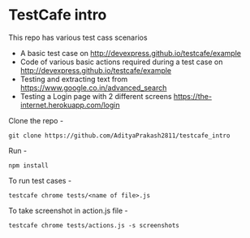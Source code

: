 # TestCafe intro

This repo has various test cass scenarios
- A basic test case on http://devexpress.github.io/testcafe/example
- Code of various basic actions required during a test case on http://devexpress.github.io/testcafe/example
- Testing and extracting text from https://www.google.co.in/advanced_search
- Testing a Login page with 2 different screens https://the-internet.herokuapp.com/login

Clone the repo -
```
git clone https://github.com/AdityaPrakash2811/testcafe_intro
```

Run -
```
npm install
```

To run test cases - 
```
testcafe chrome tests/<name of file>.js
```

To take screenshot in action.js file -
```
testcafe chrome tests/actions.js -s screenshots
```
